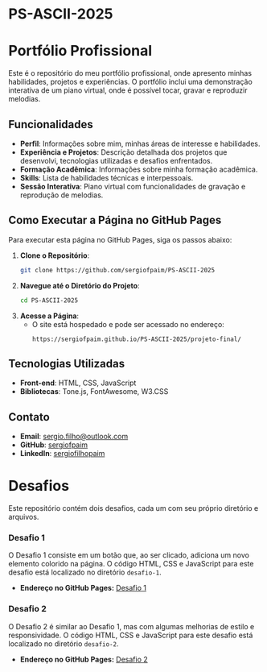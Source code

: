 # PS-ASCII-2025

# Portfólio Profissional

Este é o repositório do meu portfólio profissional, onde apresento minhas habilidades, projetos e experiências. O portfólio inclui uma demonstração interativa de um piano virtual, onde é possível tocar, gravar e reproduzir melodias.

## Funcionalidades

- **Perfil**: Informações sobre mim, minhas áreas de interesse e habilidades.
- **Experiência e Projetos**: Descrição detalhada dos projetos que desenvolvi, tecnologias utilizadas e desafios enfrentados.
- **Formação Acadêmica**: Informações sobre minha formação acadêmica.
- **Skills**: Lista de habilidades técnicas e interpessoais.
- **Sessão Interativa**: Piano virtual com funcionalidades de gravação e reprodução de melodias.

## Como Executar a Página no GitHub Pages

Para executar esta página no GitHub Pages, siga os passos abaixo:

1. **Clone o Repositório**:
   ```bash
   git clone https://github.com/sergiofpaim/PS-ASCII-2025
   ```
2. **Navegue até o Diretório do Projeto**:
   ```bash
   cd PS-ASCII-2025
   ```
3. **Acesse a Página**:
   - O site está hospedado e pode ser acessado no endereço:
     ```
     https://sergiofpaim.github.io/PS-ASCII-2025/projeto-final/
     ```

## Tecnologias Utilizadas

- **Front-end**: HTML, CSS, JavaScript
- **Bibliotecas**: Tone.js, FontAwesome, W3.CSS

## Contato

- **Email**: sergio.filho@outlook.com
- **GitHub**: [sergiofpaim](https://github.com/sergiofpaim)
- **LinkedIn**: [sergiofilhopaim](https://www.linkedin.com/in/sergiofilhopaim/)

# Desafios

Este repositório contém dois desafios, cada um com seu próprio diretório e arquivos.

### Desafio 1

O Desafio 1 consiste em um botão que, ao ser clicado, adiciona um novo elemento colorido na página. O código HTML, CSS e JavaScript para este desafio está localizado no diretório `desafio-1`.

- **Endereço no GitHub Pages:** [Desafio 1](https://sergiofpaim.github.io/PS-ASCII-2025/desafio-1/)

### Desafio 2

O Desafio 2 é similar ao Desafio 1, mas com algumas melhorias de estilo e responsividade. O código HTML, CSS e JavaScript para este desafio está localizado no diretório `desafio-2`.

- **Endereço no GitHub Pages:** [Desafio 2](https://sergiofpaim.github.io/PS-ASCII-2025/desafio-2/)
